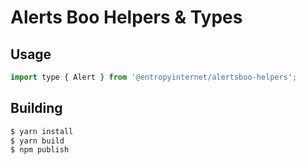 # Alerts Boo Helpers & Types

## Usage

```js
import type { Alert } from '@entropyinternet/alertsboo-helpers';
```

## Building

```bash
$ yarn install
$ yarn build
$ npm publish
```